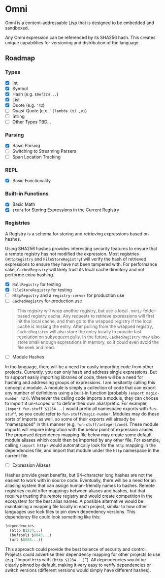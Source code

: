 # Omni

Omni is a content-addressable Lisp that is designed to be embedded and sandboxed.

Any Omni expression can be referenced by its SHA256 hash.
This creates unique capabilities for versioning and distribution of the language.

## Roadmap

### Types
 - [x] Int
 - [x] Symbol
 - [x] Hash (e.g. `$0ef324...`)
 - [x] List
 - [x] Quote (e.g. `'42`)
 - [ ] Quasi-Quote (e.g. `` `(lambda (x) ,y) ``)
 - [ ] String
 - [ ] Other Types TBD...

### Parsing
 - [x] Basic Parsing
 - [ ] Switching to Streaming Parsers
 - [ ] Span Location Tracking

### REPL
 - [x] Basic Functionality

### Built-in Functions
 - [x] Basic Math
 - [x] `store` for Storing Expressions in the Current Registry

### Registries

A Registry is a schema for storing and retrieving expressions based on hashes. 

Using SHA256 hashes provides interesting security features to ensure that a remote registry has not modified the expression.
Most registries (`HttpRegistry` and `FileStoreRegistry`) will verify the hash of retrieved expressions to ensure they have not been tampered with.
For performance sake, `CachedRegistry` will likely trust its local cache directory and not performe extra hashing.

 - [x] `NullRegistry` for testing
 - [x] `FileStoreRegistry` for testing
 - [ ] `HttpRegistry` and a `registry-server` for production use
 - [ ] `CachedRegistry` for production use
> This registry will wrap another registry, but use a local `.omni/` folder-based registry cache.
Any requests to retrieve expressions will first hit the local cache, and then go to the wrapped registry if the local cache is missing the entry.
After pulling from the wrapped registry, `CachedRegistry` will also store the entry locally to provide fast resolution on subsequent pulls.
In the future, `CachedRegistry` may also store small enough expressions in memory, so it could even avoid the file seek and read.
 - [ ] Module Hashes

In the language, there will be a need for easily importing code from other projects.
Currently, you can only hash and address single expressions.
But to support easily importing libraries of code, there will be a need for hashing and addressing groups of expressions.
I am hesitantly calling this concept a module.
A module is simply a collection of code that can export any number of definitions using a built-in function (probably `(export magic-number 42)`).
Whenever the calling code imports a module, they can choose to import it un-scoped or to define their own alias/prefix.
For example, `(import fun-stuff $1234...)` would prefix all namespace exports with `fun-stuff`, so you could refer to `fun-stuff/magic-number`.
Modules may do these sorts of imports as well, so some of their exports will already be "namespaced" in this manner (e.g. `fun-stuff/integers/one`).
These module imports will require integration with the below point of expression aliases.
The proposed dependency mapping file below may create some default module aliases which could then be imported by any other file.
For example, calling `(import http)` would automatically look for the `http` mapping in the dependencies file, and import that module under the `http` namespace in the current file.

 - [ ] Expression Aliases

Hashes provide great benefits, but 64-character long hashes are not the easiest to work with in source code.
Eventually, there will be a need for an aliasing system that can assign human-friendly names to hashes.
Remote registries could offer mappings between aliases and hashes, but that requires trusting the remote registry and would create competition in the ecosystem for the best alias names.
A possible alternative would be maintaining a mapping file locally in each project, similar to how other languages use lock files to pin down dependency versions.
This dependency file could look something like this:
```lisp
(dependencies
  (http $1234...)
  (buftools $0043...)
  (url $8888...))
```
This approach could provide the best balance of security and control.
Projects could advertise their dependency mapping for other projects to use (e.g. "Import `http` with `(http $1234...)`").
All dependencies would be clearly pinned by default, making it very easy to verify dependencies or switch versions (different versions would simply have different hashes).
